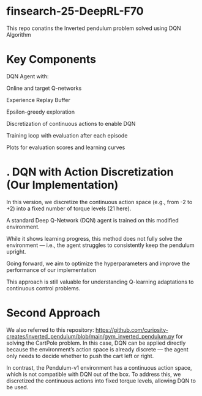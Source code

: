 # finsearch-25-DeepRL-F70
This repo conatins the Inverted pendulum problem solved using DQN Algorithm
# Key Components
DQN Agent with:

Online and target Q-networks

Experience Replay Buffer

Epsilon-greedy exploration

Discretization of continuous actions to enable DQN

Training loop with evaluation after each episode

Plots for evaluation scores and learning curves

# . DQN with Action Discretization (Our Implementation)
In this version, we discretize the continuous action space (e.g., from -2 to +2) into a fixed number of torque levels (21 here).

A standard Deep Q-Network (DQN) agent is trained on this modified environment.

While it shows learning progress, this method does not fully solve the environment — i.e., the agent struggles to consistently keep the pendulum upright.

Going forward, we aim to optimize the hyperparameters and improve the performance of our implementation

This approach is still valuable for understanding Q-learning adaptations to continuous control problems.

# Second Approach
We also referred to this repository: https://github.com/curiosity-creates/inverted_pendulum/blob/main/gym_inverted_pendulum.py  for solving the CartPole problem. In this case, DQN can be applied directly because the environment’s action space is already discrete — the agent only needs to decide whether to push the cart left or right.

In contrast, the Pendulum-v1 environment has a continuous action space, which is not compatible with DQN out of the box. To address this, we discretized the continuous actions into fixed torque levels, allowing DQN to be used.
